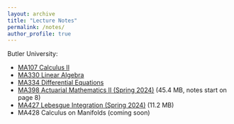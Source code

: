 ```yaml
---
layout: archive
title: "Lecture Notes"
permalink: /notes/
author_profile: true
---
```

Butler University:
- [MA107 Calculus II](\notes\calcii)
- [MA330 Linear Algebra](\notes\linear)
- [MA334 Differential Equations](\notes\diffeq)
- [MA398 Actuarial Mathematics II (Spring 2024)](\files\MA398.pdf) (45.4 MB, notes start on page 8)
- [MA427 Lebesgue Integration (Spring 2024)](\files\lebesgue.pdf) (11.2 MB)
- MA428 Calculus on Manifolds (coming soon)